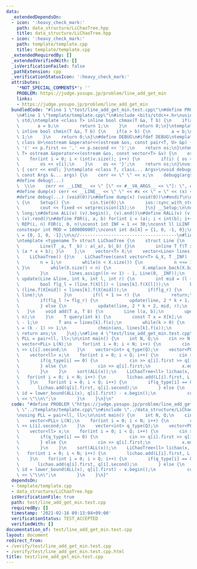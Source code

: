 ```yaml
---
data:
  _extendedDependsOn:
  - icon: ':heavy_check_mark:'
    path: data_structure/LiChaoTree.hpp
    title: data_structure/LiChaoTree.hpp
  - icon: ':heavy_check_mark:'
    path: template/template.cpp
    title: template/template.cpp
  _extendedRequiredBy: []
  _extendedVerifiedWith: []
  _isVerificationFailed: false
  _pathExtension: cpp
  _verificationStatusIcon: ':heavy_check_mark:'
  attributes:
    '*NOT_SPECIAL_COMMENTS*': ''
    PROBLEM: https://judge.yosupo.jp/problem/line_add_get_min
    links:
    - https://judge.yosupo.jp/problem/line_add_get_min
  bundledCode: "#line 1 \"test/line_add_get_min.test.cpp\"\n#define PROBLEM \"https://judge.yosupo.jp/problem/line_add_get_min\"\
    \n#line 1 \"template/template.cpp\"\n#include <bits/stdc++.h>\nusing namespace\
    \ std;\ntemplate <class T> inline bool chmax(T &a, T b) {\n    if(a < b) {\n \
    \       a = b;\n        return 1;\n    }\n    return 0;\n}\ntemplate <class T>\
    \ inline bool chmin(T &a, T b) {\n    if(a > b) {\n        a = b;\n        return\
    \ 1;\n    }\n    return 0;\n}\n#define DEBUG\n#ifdef DEBUG\ntemplate <class T,\
    \ class U>\nostream &operator<<(ostream &os, const pair<T, U> &p) {\n    os <<\
    \ '(' << p.first << ',' << p.second << ')';\n    return os;\n}\ntemplate <class\
    \ T> ostream &operator<<(ostream &os, const vector<T> &v) {\n    os << '{';\n\
    \    for(int i = 0; i < (int)v.size(); i++) {\n        if(i) { os << ','; }\n\
    \        os << v[i];\n    }\n    os << '}';\n    return os;\n}\nvoid debugg()\
    \ { cerr << endl; }\ntemplate <class T, class... Args>\nvoid debugg(const T &x,\
    \ const Args &... args) {\n    cerr << \" \" << x;\n    debugg(args...);\n}\n\
    #define debug(...)                                                           \
    \  \\\n    cerr << __LINE__ << \" [\" << #__VA_ARGS__ << \"]: \", debugg(__VA_ARGS__)\n\
    #define dump(x) cerr << __LINE__ << \" \" << #x << \" = \" << (x) << endl\n#else\n\
    #define debug(...) (void(0))\n#define dump(x) (void(0))\n#endif\n\nstruct Setup\
    \ {\n    Setup() {\n        cin.tie(0);\n        ios::sync_with_stdio(false);\n\
    \        cout << fixed << setprecision(15);\n    }\n} __Setup;\n\nusing ll = long\
    \ long;\n#define ALL(v) (v).begin(), (v).end()\n#define RALL(v) (v).rbegin(),\
    \ (v).rend()\n#define FOR(i, a, b) for(int i = (a); i < int(b); i++)\n#define\
    \ REP(i, n) FOR(i, 0, n)\nconst int INF = 1 << 30;\nconst ll LLINF = 1LL << 60;\n\
    constexpr int MOD = 1000000007;\nconst int dx[4] = {1, 0, -1, 0};\nconst int dy[4]\
    \ = {0, 1, 0, -1};\n\n//-------------------------------------\n#line 1 \"data_structure/LiChaoTree.hpp\"\
    \ntemplate <typename T> struct LiChaoTree {\n    struct Line {\n        T a, b;\n\
    \        Line(T _a, T _b) : a(_a), b(_b) {}\n        inline T f(T x) const { return\
    \ (a * x + b); }\n    };\n    vector<T> X;\n    vector<Line> lines;\n    int n;\n\
    \    LiChaoTree() {}\n    LiChaoTree(const vector<T> &_X, T _INF) : X(_X) {\n\
    \        n = 1;\n        while(n < X.size()) {\n            n <<= 1;\n       \
    \ }\n        while(X.size() < n) {\n            X.emplace_back(X.back() + 1);\n\
    \        }\n        lines.assign((n << 1) - 1, Line(0, _INF));\n    }\n    void\
    \ update(Line &line, int k, int l, int r) {\n        int mid = (l + r) >> 1;\n\
    \        bool flg_l = (line.f(X[l]) < lines[k].f(X[l]));\n        bool flg_r =\
    \ (line.f(X[mid]) < lines[k].f(X[mid]));\n        if(flg_r) {\n            swap(lines[k],\
    \ line);\n        }\n        if(l + 1 >= r) {\n            return;\n        }\n\
    \        if(flg_l != flg_r) {\n            update(line, 2 * k + 1, l, mid);\n\
    \        } else {\n            update(line, 2 * k + 2, mid, r);\n        }\n \
    \   }\n    void add(T a, T b) {\n        Line l(a, b);\n        update(l, 0, 0,\
    \ n);\n    }\n    T query(int k) {\n        const T x = X[k];\n        k += n\
    \ - 1;\n        T ans = lines[k].f(x);\n        while(k > 0) {\n            k\
    \ = (k - 1) >> 1;\n            chmin(ans, lines[k].f(x));\n        }\n       \
    \ return ans;\n    }\n};\n#line 4 \"test/line_add_get_min.test.cpp\"\n\nusing\
    \ PLL = pair<ll, ll>;\n\nint main() {\n    int N, Q;\n    cin >> N >> Q;\n   \
    \ vector<PLL> L(N);\n    for(int i = 0; i < N; i++) {\n        cin >> L[i].first\
    \ >> L[i].second;\n    }\n    vector<int> q_type(Q);\n    vector<PLL> q(Q);\n\
    \    vector<ll> x;\n    for(int i = 0; i < Q; i++) {\n        cin >> q_type[i];\n\
    \        if(q_type[i] == 0) {\n            cin >> q[i].first >> q[i].second;\n\
    \        } else {\n            cin >> q[i].first;\n            x.emplace_back(q[i].first);\n\
    \        }\n    }\n    sort(ALL(x));\n    LiChaoTree<ll> lichao(x, LLINF);\n \
    \   for(int i = 0; i < N; i++) {\n        lichao.add(L[i].first, L[i].second);\n\
    \    }\n    for(int i = 0; i < Q; i++) {\n        if(q_type[i] == 0) {\n     \
    \       lichao.add(q[i].first, q[i].second);\n        } else {\n            int\
    \ id = lower_bound(ALL(x), q[i].first) - x.begin();\n            cout << lichao.query(id)\
    \ << \"\\n\";\n        }\n    }\n}\n"
  code: "#define PROBLEM \"https://judge.yosupo.jp/problem/line_add_get_min\"\n#include\
    \ \"../template/template.cpp\"\n#include \"../data_structure/LiChaoTree.hpp\"\n\
    \nusing PLL = pair<ll, ll>;\n\nint main() {\n    int N, Q;\n    cin >> N >> Q;\n\
    \    vector<PLL> L(N);\n    for(int i = 0; i < N; i++) {\n        cin >> L[i].first\
    \ >> L[i].second;\n    }\n    vector<int> q_type(Q);\n    vector<PLL> q(Q);\n\
    \    vector<ll> x;\n    for(int i = 0; i < Q; i++) {\n        cin >> q_type[i];\n\
    \        if(q_type[i] == 0) {\n            cin >> q[i].first >> q[i].second;\n\
    \        } else {\n            cin >> q[i].first;\n            x.emplace_back(q[i].first);\n\
    \        }\n    }\n    sort(ALL(x));\n    LiChaoTree<ll> lichao(x, LLINF);\n \
    \   for(int i = 0; i < N; i++) {\n        lichao.add(L[i].first, L[i].second);\n\
    \    }\n    for(int i = 0; i < Q; i++) {\n        if(q_type[i] == 0) {\n     \
    \       lichao.add(q[i].first, q[i].second);\n        } else {\n            int\
    \ id = lower_bound(ALL(x), q[i].first) - x.begin();\n            cout << lichao.query(id)\
    \ << \"\\n\";\n        }\n    }\n}"
  dependsOn:
  - template/template.cpp
  - data_structure/LiChaoTree.hpp
  isVerificationFile: true
  path: test/line_add_get_min.test.cpp
  requiredBy: []
  timestamp: '2021-02-16 09:13:04+09:00'
  verificationStatus: TEST_ACCEPTED
  verifiedWith: []
documentation_of: test/line_add_get_min.test.cpp
layout: document
redirect_from:
- /verify/test/line_add_get_min.test.cpp
- /verify/test/line_add_get_min.test.cpp.html
title: test/line_add_get_min.test.cpp
---
```

